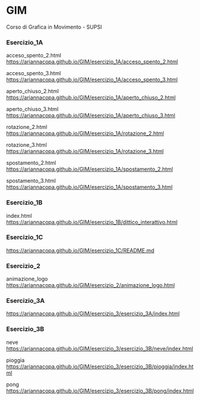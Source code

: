 # GIM
Corso di Grafica in Movimento - SUPSI


### Esercizio_1A
acceso_spento_2.html
https://ariannacopa.github.io/GIM/esercizio_1A/acceso_spento_2.html

acceso_spento_3.html
https://ariannacopa.github.io/GIM/esercizio_1A/acceso_spento_3.html

aperto_chiuso_2.html
https://ariannacopa.github.io/GIM/esercizio_1A/aperto_chiuso_2.html

aperto_chiuso_3.html
https://ariannacopa.github.io/GIM/esercizio_1A/aperto_chiuso_3.html

rotazione_2.html
https://ariannacopa.github.io/GIM/esercizio_1A/rotazione_2.html

rotazione_3.html
https://ariannacopa.github.io/GIM/esercizio_1A/rotazione_3.html

spostamento_2.html
https://ariannacopa.github.io/GIM/esercizio_1A/spostamento_2.html

spostamento_3.html
https://ariannacopa.github.io/GIM/esercizio_1A/spostamento_3.html


### Esercizio_1B
index.html
https://ariannacopa.github.io/GIM/esercizio_1B/dittico_interattivo.html

### Esercizio_1C
https://ariannacopa.github.io/GIM/esercizio_1C/README.md

### Esercizio_2
animazione_logo
https://ariannacopa.github.io/GIM/esercizio_2/animazione_logo.html

### Esercizio_3A
https://ariannacopa.github.io/GIM/esercizio_3/esercizio_3A/index.html

### Esercizio_3B
neve
https://ariannacopa.github.io/GIM/esercizio_3/esercizio_3B/neve/index.html

pioggia
https://ariannacopa.github.io/GIM/esercizio_3/esercizio_3B/pioggia/index.html

pong
https://ariannacopa.github.io/GIM/esercizio_3/esercizio_3B/pong/index.html


